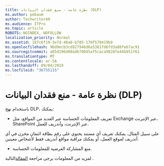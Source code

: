 ```yaml
---
title: نظرة عامة - منع فقدان البيانات (DLP)
ms.author: pebaum
author: Techwriter40
ms.audience: ITPro
ms.topic: article
ROBOTS: NOINDEX, NOFOLLOW
localization_priority: Normal
ms.assetid: 187c6f19-3e7d-48a0-b785-170f578419b9
ms.openlocfilehash: 96d9ecb3cd927946d6a5381fd6fd3a88fe67ac91
ms.sourcegitcommit: a65d196d00adb70045af5caca9828fe44b951f61
ms.translationtype: MT
ms.contentlocale: ar-SA
ms.lasthandoff: 09/04/2019
ms.locfileid: "36755115"
---
```

# <a name="data-loss-prevention-dlp-overview"></a>نظرة عامة - منع فقدان البيانات (DLP)

باستخدام نهج DLP، يمكنك:

- تعريف المعلومات الحساسة عبر العديد من المواقع، مثل Exchange عبر الإنترنت، SharePoint عبر الإنترنت، وأندريف للعمل.


على سبيل المثال، يمكنك تعريف أي مستند يحتوي على رقم بطاقة ائتمان مخزن في أي أندريف لموقع العمل، أو يمكنك مراقبة مواقع أندريف فقط لأشخاص معينين.

- منع المشاركة العرضية للمعلومات الحساسة.


لمزيد من المعلومات يرجى مراجعة [المقالة](https://docs.microsoft.com/office365/securitycompliance/data-loss-prevention-policies)التالية .

